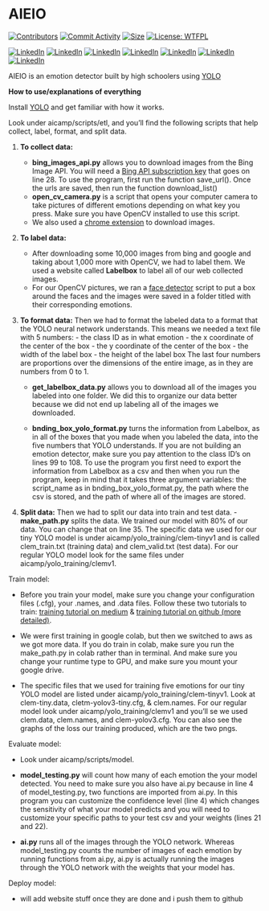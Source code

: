 # AIEIO

[![Contributors][contrib-shield]][contrib-url]
[![Commit Activity][commit-shield]][commit-url]
[![Size][size-shield]][size-url]
[![License: WTFPL][license-shield]][license-url]

[![LinkedIn][linkedin-shield]][linkedin-url]
[![LinkedIn][linkedin-shield]][linkedin-url1]
[![LinkedIn][linkedin-shield]][linkedin-url2]
[![LinkedIn][linkedin-shield]][linkedin-url3]
[![LinkedIn][linkedin-shield]][linkedin-url4]
[![LinkedIn][linkedin-shield]][linkedin-url5]
[![LinkedIn][linkedin-shield]][linkedin-url6]


AIEIO is an emotion detector built by high schoolers using [YOLO](https://pjreddie.com/darknet/yolo/)

[contrib-shield]:https://img.shields.io/github/contributors/zikegcwk/aicamp
[contrib-url]:https://github.com/zikegcwk/aicamp/graphs/contributors
[commit-shield]: https://img.shields.io/github/commit-activity/w/zikegcwk/aicamp
[commit-url]: https://github.com/zikegcwk/aicamp/graphs/contributors
[size-shield]:https://img.shields.io/github/repo-size/zikegcwk/aicamp
[size-url]:https://github.com/zikegcwk/aicamp
[license-shield]:https://img.shields.io/github/license/zikegcwk/aicamp
[license-url]:https://github.com/zikegcwk/aicamp/blob/master/license.txt
[linkedin-shield]: https://img.shields.io/badge/-LinkedIn-black.svg?style=flat-square&logo=linkedin&colorB=555
[linkedin-url]: https://www.linkedin.com/in/michaelkezhang/
[linkedin-url1]: https://www.linkedin.com/in/azzurraying/
[linkedin-url2]: https://www.linkedin.com/in/aryansh-chikkere-36b39918b/
[linkedin-url3]: https://www.linkedin.com/in/beatrice-mihalache-2bb39a18b/
[linkedin-url4]: https://www.linkedin.com/in/clement-ou-193a2a149/
[linkedin-url5]: https://www.linkedin.com/in/muti-shuman-b574a9158/
[linkedin-url6]: https://www.linkedin.com/in/thomas-chen-82239918b/

**How to use/explanations of everything**

Install [YOLO](https://pjreddie.com/darknet/yolo/) and get familiar with how it works.


Look under aicamp/scripts/etl, and you’ll find the following scripts that help collect, label, format, and split data.

  1. **To collect data:**
     - **bing_images_api.py** allows you to download images from the Bing Image API. You will need a [Bing API subscription key](https://azure.microsoft.com/en-us/try/cognitive-services/) that goes on line 28. To use the program, first run the function save_url(). Once the urls are saved, then run the function download_list()
     - **open_cv_camera.py** is a script that opens your computer camera to take pictures of different emotions depending on what key you press. Make sure you have OpenCV installed to use this script.
     - We also used a [chrome extension](https://chrome.google.com/webstore/detail/image-downloader/cnpniohnfphhjihaiiggeabnkjhpaldj?hl=en-US) to download images.
  
  2. **To label data:**
      - After downloading some 10,000 images from bing and google and taking about 1,000 more with OpenCV, we had to label them. We used a website called **Labelbox** to label all of our web collected images. 
      - For our OpenCV pictures, we ran a [face detector](https://docs.opencv.org/3.4.1/d7/d8b/tutorial_py_face_detection.html) script to put a box around the faces and the images were saved in a folder titled with their corresponding emotions.

  3. **To format data:**
        Then we had to format the labeled data to a format that the YOLO neural network understands. This means we needed a text file with 5 numbers: 
                - the class ID as in what emotion
                - the x coordinate of the center of the box
                - the y coordinate of the center of the box
                - the width of the label box
                - the height of the label box 
        The last four numbers are proportions over the dimensions of the entire image, as in they are numbers from 0 to 1. 
      
        - **get_labelbox_data.py** allows you to download all of the images you labeled into one folder. We did this to organize our data better because we did not end up labeling all of the images we downloaded.
      
        - **bnding_box_yolo_format.py** turns the information from Labelbox, as in all of the boxes that you made when you labeled the data, into the five numbers that YOLO understands. If you are not building an emotion detector, make sure you pay attention to the class ID’s on lines 99 to 108. To use the program you first need to export the information from Labelbox as a csv and then when you run the program, keep in mind that it takes three argument variables: the script_name as in bnding_box_yolo_format.py, the path where the csv is stored, and the path of where all of the images are stored. 

   4. **Split data:**
          Then we had to split our data into train and test data. 
          - **make_path.py** splits the data. We trained our model with 80% of our data. You can change that on line 35. The specific data we used for our tiny YOLO model is under aicamp/yolo_training/clem-tinyv1 and is called clem_train.txt (training data) and clem_valid.txt (test data). For our regular YOLO model look for the same files under aicamp/yolo_training/clemv1. 




Train model:
  
   - Before you train your model, make sure you change your configuration files (.cfg), your .names, and .data files. Follow these two tutorials to train: [training tutorial on medium](https://medium.com/@manivannan_data/how-to-train-yolov3-to-detect-custom-objects-ccbcafeb13d2) & [training tutorial on github (more detailed)](https://github.com/AlexeyAB/darknet).

   - We were first training in google colab, but then we switched to aws as we got more data. If you do train in colab, make sure you run the make_path.py in colab rather than in terminal. And make sure you change your runtime type to GPU, and make sure you mount your google drive. 

   - The specific files that we used for training five emotions for our tiny YOLO model are listed under aicamp/yolo_training/clem-tinyv1. Look at clem-tiny.data, cletm-yolov3-tiny.cfg, & clem.names. For our regular model look under aicamp/yolo_training/clemv1 and you’ll se we used clem.data, clem.names, and clem-yolov3.cfg. You can also see the graphs of the loss our training produced, which are the two pngs. 


Evaluate model:
    
   - Look under aicamp/scripts/model. 

   - **model_testing.py** will count how many of each emotion the your model detected. You need to make sure you also have ai.py because in line 4 of model_testing.py, two functions are imported from ai.py. In this program you can customize the confidence level (line 4) which changes the sensitivity of what your model predicts and you will need to customize your specific paths to your test csv and your weights (lines 21 and 22).

   - **ai.py** runs all of the images through the YOLO network. Whereas model_testing.py counts the number of images of each emotion by running functions from ai.py, ai.py is actually running the images through the YOLO network with the weights that your model has. 


Deploy model:
   - will add website stuff once they are done and i push them to github
